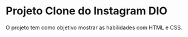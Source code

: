 # Projeto Clone do Instagram DIO
O projeto tem como objetivo mostrar as habilidades com HTML e CSS.
